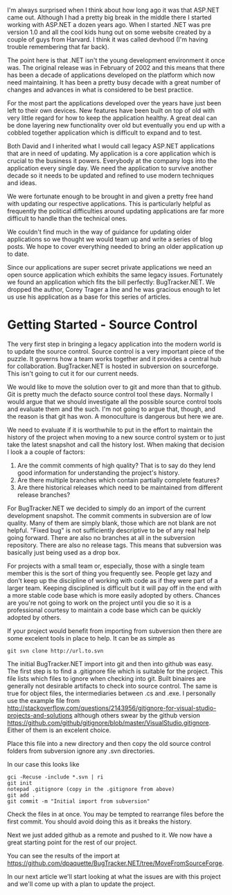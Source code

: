 I'm always surprised when I think about how long ago it was that ASP.NET came out. Although I had a pretty big break in the middle there I started working with ASP.NET a dozen years ago. When I started .NET was pre version 1.0 and all the cool kids hung out on some website created by a couple of guys from Harvard. I think it was called devhood (I'm having trouble remembering that far back).

The point here is that .NET isn't the young development environment it once was. The original release was in February of 2002 and this means that there has been a decade of applications developed on the platform which now need maintaining. It has been a pretty busy decade with a great number of changes and advances in what is considered to be best practice.

For the most part the applications developed over the years have just been left to their own devices. New features have been built on top of old with very little regard for how to keep the application healthy. A great deal can be done layering new functionality over old but eventually you end up with a cobbled together application which is difficult to expand and to test.

Both David and I inherited what I would call legacy ASP.NET applications that are in need of updating. My application is a core application which is crucial to the business it powers. Everybody at the company logs into the application every single day. We need the application to survive another decade so it needs to be updated and refined to use modern techniques and ideas.

We were fortunate enough to be brought in and given a pretty free hand with updating our respective applications. This is particularly helpful as frequently the political difficulties around updating applications are far more difficult to handle than the technical ones.

We couldn't find much in the way of guidance for updating older applications so we thought we would team up and write a series of blog posts. We hope to cover everything needed to bring an older application up to date.

Since our applications are super secret private applications we need an open source application which exhibits the same legacy issues. Fortunately we found an application which fits the bill perfectly: BugTracker.NET. We dropped the author, Corey Trager a line and he was gracious enough to let us use his application as a base for this series of articles.

# Getting Started -  Source Control

The very first step in bringing a legacy application into the modern world is to update the source control. Source control is a very important piece of the puzzle. It governs how a team works together and it provides a central hub for collaboration. BugTracker.NET is hosted in subversion on sourceforge. This isn't going to cut it for our current needs.

We would like to move the solution over to git and more than that to github. Git is pretty much the defacto source control tool these days. Normally I would argue that we should investigate all the possible source control tools and evaluate them and the such. I'm not going to argue that, though, and the reason is that git has won. A monoculture is dangerous but here we are.

We need to evaluate if it is worthwhile to put in the effort to maintain the history of the project when moving to a new source control system or to just take the latest snapshot and call the history lost. When making that decision I look a a couple of factors:

1. Are the commit comments of high quality? That is to say do they lend good information for understanding the project's history.
2. Are there multiple branches which contain partially complete features?
3. Are there historical releases which need to be maintained from different release branches?

For BugTracker.NET we decided to simply do an import of the current development snapshot. The commit comments in subversion are of low quality. Many of them are simply blank, those which are not blank are not helpful. "Fixed bug" is not sufficiently descriptive to be of any real help going forward. There are also no branches at all in the subversion repository. There are also no release tags. This means that subversion was basically just being used as a drop box.

For projects with a small team or, especially, those with a single team member this is the sort of thing you frequently see. People get lazy and don't keep up the discipline of working with code as if they were part of a larger team. Keeping disciplined is difficult but it will pay off in the end with a more stable code base which is more easily adopted by others. Chances are you're not going to work on the project until you die so it is a professional courtesy to maintain a code base which can be quickly adopted by others.

If your project would benefit from importing from subversion then there are some excelent tools in place to help. It can be as simple as

    git svn clone http://url.to.svn

The initial BugTracker.NET import into git and then into github was easy. The first step is to find a .gitignore file which is suitable for the project. This file lists which files to ignore when checking into git. Built binaires are generally not desirable artifacts to check into source control. The same is true for object files, the intermediaries between .cs and .exe. I personally use the example file from http://stackoverflow.com/questions/2143956/gitignore-for-visual-studio-projects-and-solutions although others swear by the github version https://github.com/github/gitignore/blob/master/VisualStudio.gitignore. Either of them is an excelent choice.

Place this file into a new directory and then copy the old source control folders from subversion ignore any .svn directories.

In our case this looks like

    gci -Recuse -include *.svn | ri
    git init
    notepad .gitignore (copy in the .gitignore from above)
    git add .
    git commit -m "Initial import from subversion"

Check the files in at once. You may be tempted to rearrange files before the first commit. You should avoid doing this as it breaks the history.

Next we just added github as a remote and pushed to it. We now have a great starting point for the rest of our project.

You can see the results of the import at https://github.com/dpaquette/BugTracker.NET/tree/MoveFromSourceForge.

In our next article we'll start looking at what the issues are with this project and we'll come up with a plan to update the project.
